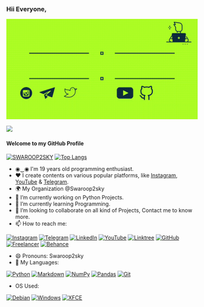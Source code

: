 ### Hii Everyone,
![Profile Gif](https://raw.githubusercontent.com/Swaroop2sky/.github/main/profile/Files/CC_Express_20220512_1523290.19496560715385203%20(1).gif)

![](https://komarev.com/ghpvc/?username=S2Sofficial&style=for-the-badge)

#### Welcome to my GitHub Profile

[![SWAROOP2SKY](https://github-readme-stats.vercel.app/api?username=s2sofficial&title_color=33f719&icon_color=fff957&text_color=ffffff&bg_color=000000&show_icons=true&hide_border=true&count_private=true&include_all_commits=true)](https://gitHub.com/s2sofficial/github-readme-stats)
[![Top Langs](https://github-readme-stats.vercel.app/api/top-langs/?username=s2sofficial&layout=compact&title_color=33f720&text_color=000000&bg_color=46,000000,468262,137871,669491,b4d6d4&hide_border=true&langs_count=8)](https://github.com/s2sofficial/github-readme-stats)

- ◉‿◉ I'm 19 years old programming enthusiast. 
- ♥️ I create contents on various popular platforms, like [Instagram](https://instagram.com/Swaroop2sky), [YouTube](https://youtube.com/c/Swaroop2sky) & [Telegram](https://t.me/Swaroop2sky). 
- 🌍 My Organization @Swaroop2sky
- 🔭 I’m currently working on Python Projects.
- 🌱 I’m currently learning Programming.
- 👯 I’m looking to collaborate on all kind of Projects, Contact me to know more.
- 📫 How to reach me: 

 [![Instagram](https://img.shields.io/badge/Instagram-%23E4405F.svg?style=for-the-badge&logo=Instagram&logoColor=white)](https://instagram.com/Swaroop2sky)
 [![Telegram](https://img.shields.io/badge/Telegram-2CA5E0?style=for-the-badge&logo=telegram&logoColor=white)](https://t.me/S2Sme)
 [![LinkedIn](https://img.shields.io/badge/linkedin-%230077B5.svg?style=for-the-badge&logo=linkedin&logoColor=white)](https://www.linkedin.com/in/swaroop2sky)
 [![YouTube](https://img.shields.io/badge/YouTube-%23FF0000.svg?style=for-the-badge&logo=YouTube&logoColor=white)](https://youtube.com/c/Swaroop2sky)
 [![Linktree](https://img.shields.io/badge/linktree-1de9b6?style=for-the-badge&logo=linktree&logoColor=white)](https://linktr.ee/Swaroop2sky)
 [![GitHub](https://img.shields.io/badge/github-%23121011.svg?style=for-the-badge&logo=github&logoColor=white)](https://Swaroop2sky.github.io)
 [![Freelancer](https://img.shields.io/badge/Freelancer-29B2FE?style=for-the-badge&logo=Freelancer&logoColor=white)](https://www.freelancer.in/u/Swaroop2sky)
 [![Behance](https://img.shields.io/badge/Behance-1769ff?style=for-the-badge&logo=behance&logoColor=white)](https://www.behance.net/swaroopyadav)

- 😄 Pronouns: Swaroop2sky
- 💚 My Languages:

[![Python](https://img.shields.io/badge/python-3670A0?style=for-the-badge&logo=python&logoColor=ffdd54)](https://www.python.org/)
[![Markdown](https://img.shields.io/badge/markdown-%23000000.svg?style=for-the-badge&logo=markdown&logoColor=white)](https://www.markdownguide.org/)
[![NumPy](https://img.shields.io/badge/numpy-%23013243.svg?style=for-the-badge&logo=numpy&logoColor=white)](https://numpy.org/)
[![Pandas](https://img.shields.io/badge/pandas-%23150458.svg?style=for-the-badge&logo=pandas&logoColor=white)](https://pandas.pydata.org/)
[![Git](https://img.shields.io/badge/git-%23F05033.svg?style=for-the-badge&logo=git&logoColor=white)](https://git-scm.com/)

- OS Used:

[![Debian](https://img.shields.io/badge/Debian-D70A53?style=for-the-badge&logo=debian&logoColor=white)](https://www.debian.org/)
[![Windows](https://img.shields.io/badge/Windows-0078D6?style=for-the-badge&logo=windows&logoColor=white)](https://www.microsoft.com/en-in/windows)
[![XFCE](https://img.shields.io/badge/XFCE-%232284F2.svg?style=for-the-badge&logo=xfce&logoColor=white)](https://www.xfce.org/)

